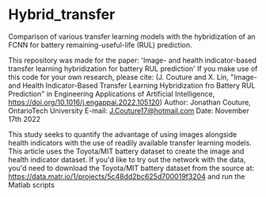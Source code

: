 # Hybrid_transfer
Comparison of various transfer learning models with the hybridization of an FCNN for battery remaining-useful-life (RUL) prediction.

This repository was made for the paper: 'Image- and health indicator-based transfer learning hybridization for battery RUL prediction'
If you make use of this code for your own research, please cite: (J. Couture and X. Lin, "Image- and Health Indicator-Based Transfer Learning Hybridization fro Battery RUL Prediction" in Engineering Applications of Artificial Intelligence, https://doi.org/10.1016/j.engappai.2022.105120)
Author: Jonathan Couture, OntarioTech University
E-mail: J.Couture17@hotmail.com
Date: November 17th 2022

This study seeks to quantify the advantage of using images alongside health indicators with the use of readily available transfer learning models. This article uses the Toyota/MIT battery dataset to create the image and health indicator dataset. 
If you'd like to try out the network with the data, you'd need to download the Toyota/MIT battery dataset from the source at: https://data.matr.io/1/projects/5c48dd2bc625d700019f3204 
and run the Matlab scripts
